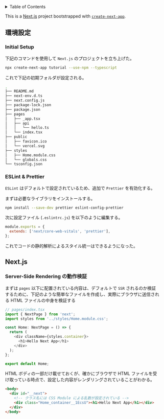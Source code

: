 <!-- START doctoc generated TOC please keep comment here to allow auto update -->
<!-- DON'T EDIT THIS SECTION, INSTEAD RE-RUN doctoc TO UPDATE -->
<details>
<summary>Table of Contents</summary>

- [環境設定](#環境設定)
  - [Initial Setup](#initial-setup)
  - [ESLint & Prettier](#eslint--prettier)
- [Next.js](#nextjs)
  - [Server-Side Rendering の動作検証](#server-side-rendering-の動作検証)

</details>
<!-- END doctoc generated TOC please keep comment here to allow auto update -->

This is a [Next.js](https://nextjs.org/) project bootstrapped with [`create-next-app`](https://github.com/vercel/next.js/tree/canary/packages/create-next-app).

## 環境設定

### Initial Setup

下記のコマンドを使用して `Next.js` のプロジェクトを立ち上げた。

```bash
npx create-next-app tutorial --use-npm --typescript
```

これで下記の初期フォルダが設定される。

```bash
.
├── README.md
├── next-env.d.ts
├── next.config.js
├── package-lock.json
├── package.json
├── pages
│   ├── _app.tsx
│   ├── api
│   │   └── hello.ts
│   └── index.tsx
├── public
│   ├── favicon.ico
│   └── vercel.svg
├── styles
│   ├── Home.module.css
│   └── globals.css
└── tsconfig.json
```

### ESLint & Prettier

`ESLint` はデフォルトで設定されているため、追加で `Prettier` を有効化する。

まずは必要なライブラリをインストールする。

```bash
npm install --save-dev prettier eslint-config-prettier
```

次に設定ファイル (`.eslintrc.js`) を以下のように編集する。

```js
module.exports = {
  extends: ['next/core-web-vitals', 'prettier'],
};
```

これでコードの静的解析によるスタイル統一はできるようになった。

## Next.js

### Server-Side Rendering の動作検証

まずは `pages` 以下に配置されている内容は、デフォルトで `SSR` されるのか検証するために、下記のような簡単なファイルを作成し、実際にブラウザに送信される HTML ファイルの中身を検証する

```ts
// pages/index.tsx
import { NextPage } from 'next';
import styles from '../styles/Home.module.css';

const Home: NextPage = () => {
  return (
    <div className={styles.container}>
      <h1>Hello Next App</h1>
    </div>
  );
};

export default Home;
```

HTML ボディの一部だけ載せておくが、確かにブラウザで HTML ファイルを受け取っている時点で、設定した内容がレンダリングされていることがわかる。

```html
<body>
  <div id="__next">
    <!-- クラス名には CSS Module による乱数が設定されている -->
    <div class="Home_container__1EcsU"><h1>Hello Next App</h1></div>
  </div>
</body>
```
